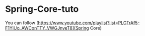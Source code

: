 # Spring-Core-tuto
You can follow
[https://www.youtube.com/playlist?list=PLGTrAf5-F1YIUo_AWConTTY_VWGJnveT8](Spring Core)
